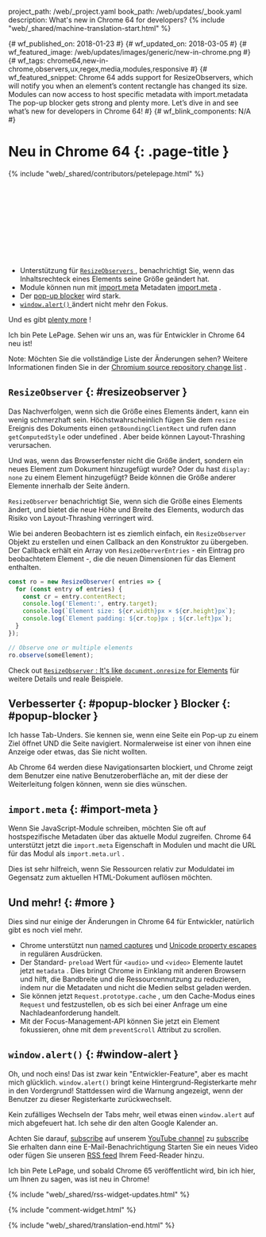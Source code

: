 project_path: /web/_project.yaml
book_path: /web/updates/_book.yaml
description: What's new in Chrome 64 for developers?
{% include "web/_shared/machine-translation-start.html" %}

{# wf_published_on: 2018-01-23 #}
{# wf_updated_on: 2018-03-05 #}
{# wf_featured_image: /web/updates/images/generic/new-in-chrome.png #}
{# wf_tags: chrome64,new-in-chrome,observers,ux,regex,media,modules,responsive #}
{# wf_featured_snippet: Chrome 64 adds support for ResizeObservers, which will notify you when an element’s content rectangle has changed its size. Modules can now access to host specific metadata with import.metadata The pop-up blocker gets strong and plenty more. Let’s dive in and see what’s new for developers in Chrome 64! #}
{# wf_blink_components: N/A #}

# Neu in Chrome 64 {: .page-title }

{% include "web/_shared/contributors/petelepage.html" %}

<div class="clearfix"></div>

<div class="video-wrapper">
  <iframe class="devsite-embedded-youtube-video" data-video-id="y5sb-icqOyg"
          data-autohide="1" data-showinfo="0" frameborder="0" allowfullscreen>
  </iframe>
</div>

* Unterstützung für [ `ResizeObservers` ](#resizeobserver) , benachrichtigt Sie, wenn das Inhaltsrechteck eines Elements seine Größe geändert hat.
* Module können nun mit [import.meta](#import-meta) Metadaten [import.meta](#import-meta) .
* Der [pop-up blocker](#popup-blocker) wird stark.
* [ `window.alert()` ](#window-alert) ändert nicht mehr den Fokus.

Und es gibt [plenty more](#more) !

Ich bin Pete LePage. Sehen wir uns an, was für Entwickler in Chrome 64 neu ist!

<div class="clearfix"></div>

Note: Möchten Sie die vollständige Liste der Änderungen sehen? Weitere Informationen finden Sie in der [Chromium source repository change list](https://chromium.googlesource.com/chromium/src/+log/63.0.3239.84..64.0.3282.140) .

## `ResizeObserver` {: #resizeobserver }

Das Nachverfolgen, wenn sich die Größe eines Elements ändert, kann ein wenig schmerzhaft sein. Höchstwahrscheinlich fügen Sie dem `resize` Ereignis des Dokuments einen `getBoundingClientRect` und rufen dann `getComputedStyle` oder undefined . Aber beide können Layout-Thrashing verursachen.

Und was, wenn das Browserfenster nicht die Größe ändert, sondern ein neues Element zum Dokument hinzugefügt wurde? Oder du hast `display: none` zu einem Element hinzugefügt? Beide können die Größe anderer Elemente innerhalb der Seite ändern.

`ResizeObserver` benachrichtigt Sie, wenn sich die Größe eines Elements ändert, und bietet die neue Höhe und Breite des Elements, wodurch das Risiko von Layout-Thrashing verringert wird.

Wie bei anderen Beobachtern ist es ziemlich einfach, ein `ResizeObserver` Objekt zu erstellen und einen Callback an den Konstruktor zu übergeben. Der Callback erhält ein Array von `ResizeOberverEntries` - ein Eintrag pro beobachtetem Element -, die die neuen Dimensionen für das Element enthalten.

```js
const ro = new ResizeObserver( entries => {
  for (const entry of entries) {
    const cr = entry.contentRect;
    console.log('Element:', entry.target);
    console.log(`Element size: ${cr.width}px × ${cr.height}px`);
    console.log(`Element padding: ${cr.top}px ; ${cr.left}px`);
  }
});

// Observe one or multiple elements
ro.observe(someElement);
```

Check out [ `ResizeObserver` : It&#39;s like `document.onresize` for Elements](/web/updates/2016/10/resizeobserver) für weitere Details und reale Beispiele.


## Verbesserter {: #popup-blocker } Blocker {: #popup-blocker }

Ich hasse Tab-Unders. Sie kennen sie, wenn eine Seite ein Pop-up zu einem Ziel öffnet UND die Seite navigiert. Normalerweise ist einer von ihnen eine Anzeige oder etwas, das Sie nicht wollten.

Ab Chrome 64 werden diese Navigationsarten blockiert, und Chrome zeigt dem Benutzer eine native Benutzeroberfläche an, mit der diese der Weiterleitung folgen können, wenn sie dies wünschen.


## `import.meta` {: #import-meta }

Wenn Sie JavaScript-Module schreiben, möchten Sie oft auf hostspezifische Metadaten über das aktuelle Modul zugreifen. Chrome 64 unterstützt jetzt die `import.meta` Eigenschaft in Modulen und macht die URL für das Modul als `import.meta.url` .

Dies ist sehr hilfreich, wenn Sie Ressourcen relativ zur Moduldatei im Gegensatz zum aktuellen HTML-Dokument auflösen möchten.


## Und mehr! {: #more }

Dies sind nur einige der Änderungen in Chrome 64 für Entwickler, natürlich gibt es noch viel mehr.

* Chrome unterstützt nun [named captures](/web/updates/2017/07/upcoming-regexp-features#named_captures) und [Unicode property escapes](/web/updates/2017/07/upcoming-regexp-features#unicode_property_escapes) in regulären Ausdrücken.
* Der Standard- `preload` Wert für `<audio>` und `<video>` Elemente lautet jetzt `metadata` . Dies bringt Chrome in Einklang mit anderen Browsern und hilft, die Bandbreite und die Ressourcennutzung zu reduzieren, indem nur die Metadaten und nicht die Medien selbst geladen werden.
* Sie können jetzt `Request.prototype.cache` , um den Cache-Modus eines `Request` und festzustellen, ob es sich bei einer Anfrage um eine Nachladeanforderung handelt.
* Mit der Focus-Management-API können Sie jetzt ein Element fokussieren, ohne mit dem `preventScroll` Attribut zu scrollen.

## `window.alert()` {: #window-alert }

Oh, und noch eins! Das ist zwar kein &quot;Entwickler-Feature&quot;, aber es macht mich glücklich. `window.alert()` bringt keine Hintergrund-Registerkarte mehr in den Vordergrund! Stattdessen wird die Warnung angezeigt, wenn der Benutzer zu dieser Registerkarte zurückwechselt.

Kein zufälliges Wechseln der Tabs mehr, weil etwas einen `window.alert` auf mich abgefeuert hat. Ich sehe dir den alten Google Kalender an.


Achten Sie darauf, [subscribe](https://goo.gl/6FP1a5) auf unserem [YouTube channel](https://www.youtube.com/user/ChromeDevelopers/) zu [subscribe](https://goo.gl/6FP1a5) Sie erhalten dann eine E-Mail-Benachrichtigung Starten Sie ein neues Video oder fügen Sie unseren [RSS feed](/web/shows/rss.xml) Ihrem Feed-Reader hinzu.


Ich bin Pete LePage, und sobald Chrome 65 veröffentlicht wird, bin ich hier, um Ihnen zu sagen, was ist neu in Chrome!

{% include "web/_shared/rss-widget-updates.html" %}

{% include "comment-widget.html" %}

{% include "web/_shared/translation-end.html" %}